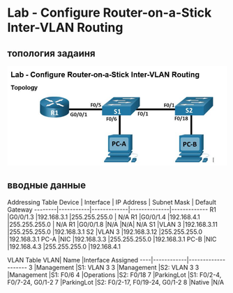 # Lab - Configure Router-on-a-Stick Inter-VLAN Routing

## топология задаиня

![картинка1](https://github.com/Rustam-Sibagatullin/Lab---Configure-Router-on-a-Stick-Inter-VLAN-Routing/blob/main/Topology.JPG "Топология ДЗ")


## вводные данные
Addressing Table
Device	| Interface	| IP Address	| Subnet Mask	 | Default Gateway
--------|-----------|-------------|--------------|-------------
R1	    |G0/0/1.3	  |192.168.3.1	|255.255.255.0 |	N/A
R1	    |G0/0/1.4	  |192.168.4.1	|255.255.255.0 |	N/A
R1	    |G0/0/1.8	  |N/A	|N/A|	N/A
S1	    |VLAN 3	    |192.168.3.11	|255.255.255.0	|192.168.3.1
S2	    |VLAN 3	    |192.168.3.12	|255.255.255.0	|192.168.3.1
PC-A	  |NIC	      |192.168.3.3	|255.255.255.0	|192.168.3.1
PC-B	  |NIC	      |192.168.4.3	|255.255.255.0	|192.168.4.1

VLAN Table
VLAN|	Name	     |Interface Assigned
----|------------|--------------------
3	  |Management	 |S1: VLAN 3
3   |Management  |S2: VLAN 3
3   |Management  |S1: F0/6
4	  |Operations	 |S2: F0/18
7	  |ParkingLot	 |S1: F0/2-4, F0/7-24, G0/1-2 
7   |ParkingLot  |S2: F0/2-17, F0/19-24, G0/1-2
8	  |Native	     |N/A
